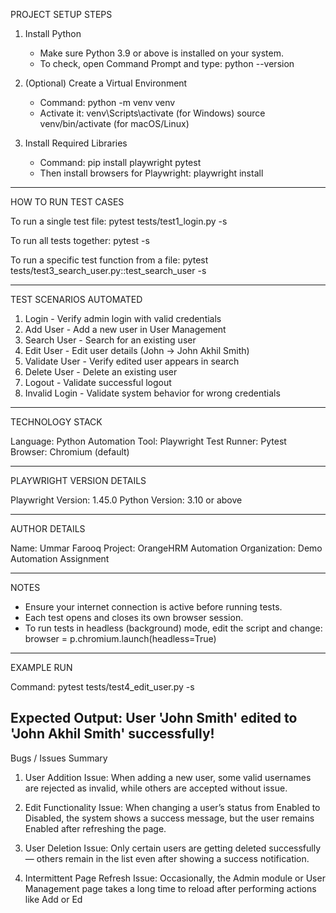 PROJECT SETUP STEPS

1. Install Python
   - Make sure Python 3.9 or above is installed on your system.
   - To check, open Command Prompt and type:
     python --version

2. (Optional) Create a Virtual Environment
   - Command:
     python -m venv venv
   - Activate it:
     venv\Scripts\activate    (for Windows)
     source venv/bin/activate (for macOS/Linux)

3. Install Required Libraries
   - Command:
     pip install playwright pytest
   - Then install browsers for Playwright:
     playwright install

------------------------------------------------------------
HOW TO RUN TEST CASES

To run a single test file:
   pytest tests/test1_login.py -s

To run all tests together:
   pytest -s

To run a specific test function from a file:
   pytest tests/test3_search_user.py::test_search_user -s

------------------------------------------------------------
TEST SCENARIOS AUTOMATED

1. Login - Verify admin login with valid credentials
2. Add User - Add a new user in User Management
3. Search User - Search for an existing user
4. Edit User - Edit user details (John → John Akhil Smith)
5. Validate User - Verify edited user appears in search
6. Delete User - Delete an existing user
7. Logout - Validate successful logout
8. Invalid Login - Validate system behavior for wrong credentials

------------------------------------------------------------
TECHNOLOGY STACK

Language: Python
Automation Tool: Playwright
Test Runner: Pytest
Browser: Chromium (default)

------------------------------------------------------------
PLAYWRIGHT VERSION DETAILS

Playwright Version: 1.45.0
Python Version: 3.10 or above

------------------------------------------------------------
AUTHOR DETAILS

Name: Ummar Farooq
Project: OrangeHRM Automation
Organization: Demo Automation Assignment

------------------------------------------------------------
NOTES

- Ensure your internet connection is active before running tests.
- Each test opens and closes its own browser session.
- To run tests in headless (background) mode, edit the script and change:
     browser = p.chromium.launch(headless=True)

------------------------------------------------------------
EXAMPLE RUN

Command:
   pytest tests/test4_edit_user.py -s

Expected Output:
    User 'John Smith' edited to 'John Akhil Smith' successfully!
------------------------------------------------------------
    



Bugs / Issues Summary

1. User Addition Issue:
When adding a new user, some valid usernames are rejected as invalid, while others are accepted without issue.


2. Edit Functionality Issue:
When changing a user’s status from Enabled to Disabled, the system shows a success message, but the user remains Enabled after refreshing the page.


3. User Deletion Issue:
Only certain users are getting deleted successfully — others remain in the list even after showing a success notification.


4. Intermittent Page Refresh Issue:
Occasionally, the Admin module or User Management page takes a long time to reload after performing actions like Add or Ed
